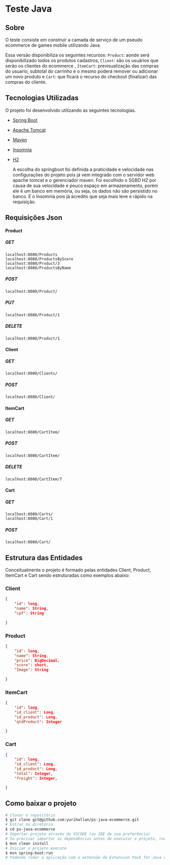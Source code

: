 # Teste Java


## Sobre

  O teste consiste em construir a camada de serviço de um pseudo ecommerce de games mobile utilizando Java.

  Essa versão disponibiliza os seguintes recursos: ```Product```:  aonde será disponibilizado todos os produtos cadastros, ```Client```: são os usuários que serão os clientes do ecommerce , ```ItemCart```: previsualização das compras do usuario, subtotal do carrinho e o mesmo poderá remover ou adicionar um novo produto e ```Cart```: que ficará o recurso do checkout (finalizar) das compras do cliente.


## Tecnologias Utilizadas 

  O projeto foi  desenvolvido utilizando as seguintes tecnologias.

- [Spring Boot](https://spring.io/)
- [Apache Tomcat](http://tomcat.apache.org/)
- [Maven](https://maven.apache.org/)
- [Insomnia](https://insomnia.rest/download)
- [H2](https://www.h2database.com/html/main.html)

  A escolha do springboot foi definida a praticidade e velocidade nas configurações do projeto pois já vem integrado com o servidor web apache tomcat e o gerenciador maven. Foi escolhido o SGBD H2 por causa de sua velocidade e pouco espaço em armazenamento, porém ele é um banco em memória, ou seja, os dados não são persistido no banco. E o Insomnia pois já acredito que seja mais leve e rápido na requisição.

## Requisições Json

<h4>Product</h4>
<h5>GET</h5>

```
localhost:8080/Products
localhost:8080/ProductsByScore
localhost:8080/Product/3
localhost:8080/ProductsByName
```
<h5>POST</h5>

```
localhost:8080/Product/
```
<h5>PUT</h5>

```
localhost:8080/Product/1
```

<h5>DELETE</h5>

```
localhost:8080/Product/1
```



<h4>Client</h4>
<h5>GET</h5>

```
localhost:8080/Clients/
```
<h5>POST</h5>

```
localhost:8080/Client/
```



<h4>ItemCart  </h4>
<h5>GET</h5>

```
localhost:8080/CartItem/
```
<h5>POST</h5>

```
localhost:8080/CartItem/
```
<h5>DELETE</h5>

```
localhost:8080/CartItem/7
```


<h4>Cart </h4>
<h5>GET</h5>

```
localhost:8080/Carts/
localhost:8080/Cart/1
```
<h5>POST</h5>

```
localhost:8080/Cart/
```




## Estrutura das Entidades

Conceitualmente o projeto é formado pelas entidades Client, Product, ItemCart e Cart sendo estruturadas como exemplos abaixo:


### Client

```json
{
    "id": long,
    "name": String,
    "cpf": String
   
}

```

### Product

```json
{
    "id": long,
    "name": String,
    "price": BigDecimal,
    "score": short,
    "Image": String
   
}
```

### ItemCart

```json
{
    "id": long,
    "id_client": Long,
    "id_product": Long,
    "qtdProduct": Integer
   
}
```

### Cart

```json
{
    "id": long,
    "id_client": Long,
    "id_product": Long,
    "total": Integer,
    "freight": Integer,

}
```
 

##  Como baixar o projeto
```bash
# Clonar o repositório
$ git clone git@github.com:yurihallan/ps-java-ecommerce.git
# Entrar no diretório
$ cd ps-java-ecommerce
# Importar projeto através do VSCODE (ou IDE de sua preferência)
# Se precisar importar as dependências antes de executar o projeto, rode
$ mvn clean install
# Iniciar o projeto execute 
$ mvn spring-boot:run
# Podendo rodar a aplicação com a extensão do Extension Pack for Java v0.18.5 no VSCODE, outras IDE tem um botão para executar a aplicação java.
```